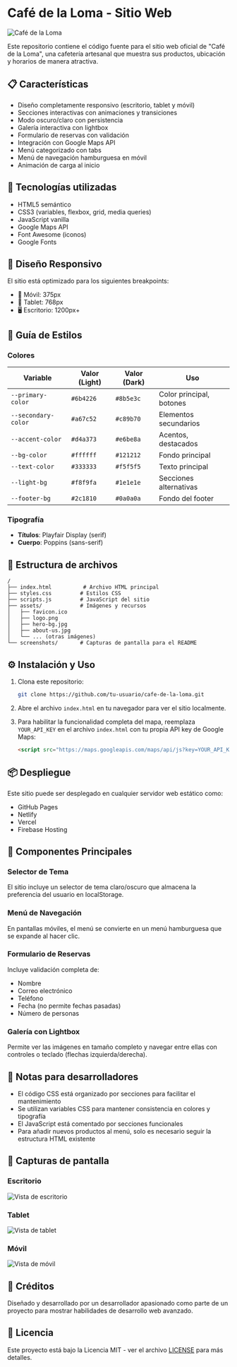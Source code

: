 # Café de la Loma - Sitio Web

![Café de la Loma](screenshots/preview.jpg)

Este repositorio contiene el código fuente para el sitio web oficial de "Café de la Loma", una cafetería artesanal que muestra sus productos, ubicación y horarios de manera atractiva.

## 📋 Características

- Diseño completamente responsivo (escritorio, tablet y móvil)
- Secciones interactivas con animaciones y transiciones
- Modo oscuro/claro con persistencia
- Galería interactiva con lightbox
- Formulario de reservas con validación
- Integración con Google Maps API
- Menú categorizado con tabs
- Menú de navegación hamburguesa en móvil
- Animación de carga al inicio

## 🚀 Tecnologías utilizadas

- HTML5 semántico
- CSS3 (variables, flexbox, grid, media queries)
- JavaScript vanilla
- Google Maps API
- Font Awesome (iconos)
- Google Fonts

## 📱 Diseño Responsivo

El sitio está optimizado para los siguientes breakpoints:

- 📱 Móvil: 375px
- 📱 Tablet: 768px
- 🖥️ Escritorio: 1200px+

## 🎨 Guía de Estilos

### Colores

| Variable | Valor (Light) | Valor (Dark) | Uso |
|----------|---------------|--------------|-----|
| `--primary-color` | `#6b4226` | `#8b5e3c` | Color principal, botones |
| `--secondary-color` | `#a67c52` | `#c89b70` | Elementos secundarios |
| `--accent-color` | `#d4a373` | `#e6be8a` | Acentos, destacados |
| `--bg-color` | `#ffffff` | `#121212` | Fondo principal |
| `--text-color` | `#333333` | `#f5f5f5` | Texto principal |
| `--light-bg` | `#f8f9fa` | `#1e1e1e` | Secciones alternativas |
| `--footer-bg` | `#2c1810` | `#0a0a0a` | Fondo del footer |

### Tipografía

- **Títulos**: Playfair Display (serif)
- **Cuerpo**: Poppins (sans-serif)

## 📁 Estructura de archivos

```
/
├── index.html          # Archivo HTML principal
├── styles.css         # Estilos CSS
├── scripts.js         # JavaScript del sitio
├── assets/            # Imágenes y recursos
│   ├── favicon.ico
│   ├── logo.png
│   ├── hero-bg.jpg
│   ├── about-us.jpg
│   └── ... (otras imágenes)
└── screenshots/       # Capturas de pantalla para el README
```

## ⚙️ Instalación y Uso

1. Clona este repositorio:
   ```bash
   git clone https://github.com/tu-usuario/cafe-de-la-loma.git
   ```

2. Abre el archivo `index.html` en tu navegador para ver el sitio localmente.

3. Para habilitar la funcionalidad completa del mapa, reemplaza `YOUR_API_KEY` en el archivo `index.html` con tu propia API key de Google Maps:
   ```html
   <script src="https://maps.googleapis.com/maps/api/js?key=YOUR_API_KEY&callback=initMap" async defer></script>
   ```

## 📦 Despliegue

Este sitio puede ser desplegado en cualquier servidor web estático como:
- GitHub Pages
- Netlify
- Vercel
- Firebase Hosting

## 🧩 Componentes Principales

### Selector de Tema

El sitio incluye un selector de tema claro/oscuro que almacena la preferencia del usuario en localStorage.

### Menú de Navegación

En pantallas móviles, el menú se convierte en un menú hamburguesa que se expande al hacer clic.

### Formulario de Reservas

Incluye validación completa de:
- Nombre
- Correo electrónico
- Teléfono
- Fecha (no permite fechas pasadas)
- Número de personas

### Galería con Lightbox

Permite ver las imágenes en tamaño completo y navegar entre ellas con controles o teclado (flechas izquierda/derecha).

## 📝 Notas para desarrolladores

- El código CSS está organizado por secciones para facilitar el mantenimiento
- Se utilizan variables CSS para mantener consistencia en colores y tipografía
- El JavaScript está comentado por secciones funcionales
- Para añadir nuevos productos al menú, solo es necesario seguir la estructura HTML existente

## 📸 Capturas de pantalla

### Escritorio
![Vista de escritorio](screenshots/desktop.jpg)

### Tablet
![Vista de tablet](screenshots/tablet.jpg)

### Móvil
![Vista de móvil](screenshots/mobile.jpg)

## 👥 Créditos

Diseñado y desarrollado por un desarrollador apasionado como parte de un proyecto para mostrar habilidades de desarrollo web avanzado.

## 📄 Licencia

Este proyecto está bajo la Licencia MIT - ver el archivo [LICENSE](LICENSE) para más detalles.